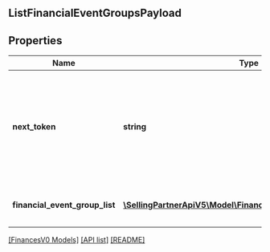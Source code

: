 ## ListFinancialEventGroupsPayload

## Properties

Name | Type | Description | Notes
------------ | ------------- | ------------- | -------------
**next_token** | **string** | When present and not empty, pass this string token in the next request to return the next response page. | [optional]
**financial_event_group_list** | [**\SellingPartnerApiV5\Model\FinancesV0\FinancialEventGroup[]**](FinancialEventGroup.md) | A list of financial event group information. | [optional]

[[FinancesV0 Models]](../) [[API list]](../../Api) [[README]](../../../README.md)
